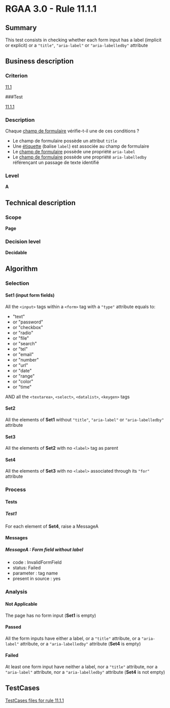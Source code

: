 # RGAA 3.0 -  Rule 11.1.1

## Summary

This test consists in checking whether each form input has a label (implicit or explicit) or a `"title"`, `"aria-label"` or `"aria-labelledby"` attribute 

## Business description

### Criterion

[11.1](http://disic.github.io/rgaa_referentiel_en/RGAA3.0_Criteria_English_version_v1.html#crit-11-1)

###Test

[11.1.1](http://disic.github.io/rgaa_referentiel_en/RGAA3.0_Criteria_English_version_v1.html#test-11-1-1)

### Description

Chaque <a href="http://references.modernisation.gouv.fr/referentiel-technique-0#mChpSaisie">champ de formulaire</a> v&eacute;rifie-t-il une de ces conditions ? 
 
 *  Le champ de formulaire poss&egrave;de un attribut `title` 
 *  Une <a href="http://references.modernisation.gouv.fr/referentiel-technique-0#mEtiquette">&eacute;tiquette</a> (balise `label`) est associ&eacute;e au champ de formulaire 
 * Le <a href="http://references.modernisation.gouv.fr/referentiel-technique-0#mChpSaisie">champ de formulaire</a> poss&egrave;de une propri&eacute;t&eacute; `aria-label` 
 * Le <a href="http://references.modernisation.gouv.fr/referentiel-technique-0#mChpSaisie">champ de formulaire</a> poss&egrave;de une propri&eacute;t&eacute; `aria-labelledby` r&eacute;f&eacute;ren&ccedil;ant un passage de texte identifi&eacute; 

### Level

**A**

## Technical description

### Scope

**Page**

### Decision level

**Decidable**

## Algorithm

### Selection

#### Set1 (input form fields)

All the `<input>` tags within a `<form>` tag with a `"type"` attribute equals to:
-  "text"
-   or "password"
-   or "checkbox"
-   or "radio"
-   or "file"
-   or "search"
-   or "tel"
-   or "email"
-   or "number"
-   or "url"
-   or "date"
-   or "range"
-   or "color"
-   or "time"

AND all the `<textarea>`, `<select>`, `<datalist>`, `<keygen>` tags

#### Set2

All the elements of **Set1** without `"title"`, `"aria-label"` or `"aria-labelledby"` attribute 

#### Set3

All the elements of **Set2** with no `<label>` tag as parent

#### Set4

All the elements of **Set3** with no `<label>` associated through its `"for"` attribute

### Process

#### Tests

##### Test1

For each element of **Set4**, raise a MessageA

#### Messages

##### MessageA : Form field without label

- code : InvalidFormField
- status: Failed
- parameter : tag name
- present in source : yes

### Analysis

#### Not Applicable

The page has no form input (**Set1** is empty)

#### Passed

All the form inputs have either a label, or a `"title"` attribute, or a `"aria-label"` attribute, or a `"aria-labelledby"` attribute (**Set4** is empty)

#### Failed

At least one form input have neither a label, nor a `"title"` attribute, nor a `"aria-label"` attribute, nor a `"aria-labelledby"` attribute (**Set4** is not empty)



##  TestCases 

[TestCases files for rule 11.1.1](https://github.com/Asqatasun/Asqatasun/tree/master/rules/rules-rgaa3.0/src/test/resources/testcases/rgaa30/Rgaa30Rule110101/) 


